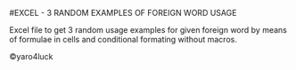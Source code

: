 #EXCEL - 3 RANDOM EXAMPLES OF FOREIGN WORD USAGE

Excel file to get 3 random usage examples for given foreign word by means of formulae in cells and conditional formating without macros.

:copyright:yaro4luck
